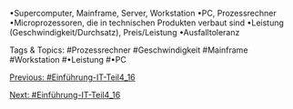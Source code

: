 •Supercomputer, Mainframe, Server, Workstation
•PC, Prozessrechner
•Microprozessoren, die in technischen Produkten verbaut sind
•Leistung (Geschwindigkeit/Durchsatz), Preis/Leistung
•Ausfalltoleranz

   Tags & Topics:
   #Prozessrechner
   #Geschwindigkeit
   #Mainframe
   #Workstation
   #•Leistung
   #•PC

[Previous: #Einführung-IT-Teil4_16](Einführung-IT-Teil4_16.md)

[Next: #Einführung-IT-Teil4_16](Einführung-IT-Teil4_16.md)